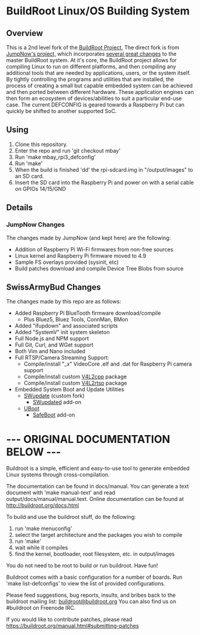 # BuildRoot Linux/OS Building System


## Overview

This is a 2nd level fork of the [BuildRoot Project.](https://buildroot.org/) The direct fork is from [JumpNow's project,](http://www.jumpnowtek.com/) which incorporates [several great changes](http://www.jumpnowtek.com/rpi/Raspberry-Pi-Systems-with-Buildroot.html) to the master BuildRoot system. At it's core, the BuildRoot project allows for compiling Linux to run on different platforms, and then compiling any additional tools that are needed by applications, users, or the system itself. By tightly controlling the programs and utilities that are installed, the process of creating a small but capable embedded system can be achieved and then ported between different hardware. These application engines can then form an ecosystem of devices/abilities to suit a particular end-use case. The current DEFCONFIG is geared towards a Raspberry Pi but can quickly be shifted to another supported SoC.


## Using
  1. Clone this repository.
  2. Enter the repo and run 'git checkout mbay'
  3. Run 'make mbay_rpi3_defconfig'
  4. Run 'make'
  5. When the build is finished 'dd' the rpi-sdcard.img in "/output/images" to an SD card.
  6. Insert the SD card into the Raspberry Pi and power on with a serial cable on GPIOs 14/15/GND

  
## Details

### JumpNow Changes
The changes made by JumpNow (and kept here) are the following:
  - Addition of Raspberry Pi Wi-Fi firmwares from non-free sources
  - Linux kernel and Raspberry Pi firmware moved to 4.9
  - Sample FS overlays provided (sysinit, etc)
  - Build patches download and compile Device Tree Blobs from source

## SwissArmyBud Changes
The changes made by this repo are as follows:
  - Added Raspberry Pi BlueTooth firmware download/compile
    - Plus Bluez5, Bluez Tools, ConnMan, BMon
  - Added "ifupdown" and associated scripts
  - Added "SystemV" init system skeleton
  - Full Node.js and NPM support
  - Full Git, Curl, and WGet support
  - Both Vim and Nano included
  - Full RTSP/Camera Streaming Support:
    - Compile/install "_x" VideoCore .elf and .dat for Raspberry Pi camera support
	- Compile/install custom [V4L2cpp](https://github.com/mpromonet/libv4l2cpp/) package
	- Compile/install custom [V4L2rtsp](https://github.com/mpromonet/v4l2rtspserver) package
  - Embedded System Boot and Update Utilities
    - [SWupdate](https://github.com/SwissArmyBud/swupdate) (custom fork)
	  - [SWupdated](https://github.com/SwissArmyBud/SWupdated) add-on
	- [UBoot](https://github.com/u-boot/u-boot)
	  - [SafeBoot](https://github.com/SwissArmyBud/SafeBoot) add-on


# --- ORIGINAL DOCUMENTATION BELOW ---
Buildroot is a simple, efficient and easy-to-use tool to generate embedded
Linux systems through cross-compilation.

The documentation can be found in docs/manual. You can generate a text
document with 'make manual-text' and read output/docs/manual/manual.text.
Online documentation can be found at http://buildroot.org/docs.html

To build and use the buildroot stuff, do the following:

1) run 'make menuconfig'
2) select the target architecture and the packages you wish to compile
3) run 'make'
4) wait while it compiles
5) find the kernel, bootloader, root filesystem, etc. in output/images

You do not need to be root to build or run buildroot.  Have fun!

Buildroot comes with a basic configuration for a number of boards. Run
'make list-defconfigs' to view the list of provided configurations.

Please feed suggestions, bug reports, insults, and bribes back to the
buildroot mailing list: buildroot@buildroot.org
You can also find us on #buildroot on Freenode IRC.

If you would like to contribute patches, please read
https://buildroot.org/manual.html#submitting-patches
